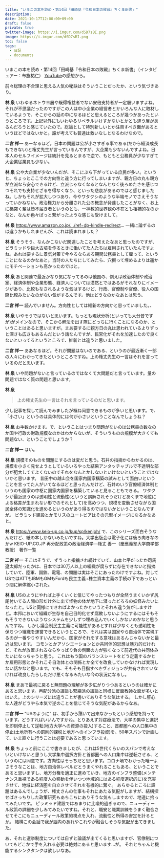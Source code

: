 ```yaml
---
title: "いまこの本を読め・第14回「田崎基『令和日本の敗戦』ちくま新書」"
description: 
date: 2021-10-17T12:00:00+09:00
draft: false
private: true
twitter-image: https://i.imgur.com/dSD7sBI.png
image: https://i.imgur.com/dSD7sBI.png
toc: false
tags:
  - 日記
  - documents
---
```


いまこの本を読め・第14回「田崎基『令和日本の敗戦』ちくま新書」（インタビュアー：布施祐仁） [YouTube](https://www.youtube.com/watch?v=riSssEy6Aw8)の感想から。

前々総理の不合理と思える人気の秘訣はそういうことだったか、という気づきあり。

__林 泉__
いわゆるネトウヨ層や既得権益者でない安倍支持者が一定層いますよね。それが不思議だったのですがこの人は中小企業の経営者とかいろんな人に取材しているようで、そこからの話の中になるほどと思えるところが幾つかあったというところです。上記以外にもいわゆるリベラルいけすかないとかとも違う層があるんだろうと感じていたので。総論として特別新しいとか注目すべき面があるというほどではないかと。誰が考えても普通は救いなしとなるわけなので。

__二宮 祥一__
あーなるほど。日本の問題は公が小さすぎる事である(だから経済成長もできない)と権丈先生が言っているんですが、大企業も少ないんですよね。日本人のセルフイメージは統計を見るとまるで逆で、もともと公務員が少なすぎて大企業従業員も少ない。

__林 泉__
公や大企業が少ないんだが、そこにぶら下がっている庶民が多い。というと、ちょっとここでの方向性と違う方に行ってしまいますが、親方日の丸も親方が立派なら安心できるけど、立派じゃなくなるとなんとなく後ろめたさを感じつつそれでも支持せざるを得なくなり、といった悲哀があるのではと感じましたね。しかもそれが拡大しつつあり、今やワタクシのような半端モノでさえそうなっていかねない。政治権力から分離された公の概念が発達したことがなく、お上に楯突く輩は皆不届き者というのとも、一神教的世界観の不在とも相補的なのかなと、なんか色々ぱっと繋がったような感じも受けまして。

__林 泉__
https://www.amazon.co.jp/.../ref=dp-kindle-redirect...
一緒に論ずるのは違うかもしれませんが、これは読まれました？

__林 泉__
そうそう、なんかこないだ関連したことを考えたなあと思ったのですが、ピラミッドや巨大古墳を作るときに働いてた人たちは雇用されていたんですよね。あれは要するに景気対策で今やるならある期間公務員として雇って、ということになるのかなあと。当時の人たちにしてみたら、穴掘って埋めるよりは遥かにモチベーションも高かったのではと。

__林 泉__
あと関連で最近かなり気になってるのは他国の、例えば政治体制や政治家、経済体制や企業形態、経済人については漠然とではあるがそれなりにイメージがあり、比較もなされるような気はするけど、行政、官僚制や官僚、役人の国際比較みたいなのがない気がするんです。他はどうなのかなあとは思う。

__二宮 祥一__
読んでいません。方向性としては維新の方向かと思っていました。、

__林 泉__
いやそうではないと思います。もっとも現状分析(といっても大分昔ですが)がメインなので、そこから解法を出す際にどっちに行くことになるのか、ということはあると思いますが。まあ要するに親方日の丸は思われているよりずっと深さも広さもあるんだという話なんですが、民営化がそれを加速したので良くないといってるというところで、維新とは違うと思いました。

__二宮 祥一__
ああなるほど。それが問題はないのである、というのが最近漸く一部の人々にわかってきたというところですね。上の権丈先生の一言はそれを言っているのだと思います。

__林 泉__
いや問題がないと言っているのではなくて大問題だと言っています。量の問題ではなく質の問題と思います。

__林 泉__
>上の権丈先生の一言はそれを言っているのだと思います。

少し記事を探して読んでみましたが概ね同意できるものが多いと思います。で、「小さい」というのは具体的には何が小さいということなんでしょうね？

__林 泉__
お手数かけます。で、ということはつまり問題がないのは公務員の数なのか国や行政の財政規模なのかはわからないが、そういうものの規模が大きくても問題ない、ということでしょうか？

__二宮 祥一__
はい。

__林 泉__
規模そのものを問題にするのは変だと思う。石井の指摘からわかるのは、規模を小さく見せようとしていろいろやった結果アンタッチャブルで不透明な部分が肥大しててよくないのでそれをなんとかしないといけないということではないかと思います。
昔田中の越山会を国家内国家構築の試みとして面白いということを言ってた人がいてなるほどと思ったんだけど、石井のいう官僚経済体制というのも国家の中枢に国家内国家を構築していると見ることもできる。
ワタクシが最近思うのは透明性と流動性(というと誤解されそうだけどあくまで地位による格差が生まれない形でのそれとして)を高めつつ、規模を変動させながら国民全体の知識化を進めるというのがあり得るのではないかということなんですが。
ピラミッド建設とかモリスのユートピアはその元型イメージになるかなあと。

__林 泉__
https://www.keio-up.co.jp/kup/sp/kenjoh/
で、このシリーズ面白そうなんだけど、紙の本しかないみたいですね。大学出版会は電子化には後ろ向きなのかw
KEIO-UP.CO.JP
再分配政策の政治経済学―権丈 善一（慶應義塾大学商学部教授） 著作一覧


__二宮 祥一__
そこはそうで、ずうっと指摘され続けていて、山本七平だったか司馬遼太郎だったかは、日本では30万人以上の組織が腐らずに存在できないと指摘していて、陸軍、国鉄、電電、の問題は実はそこにあったわけですよね。対してUSではATTもIBMもGMもFordも民主主義+株主資本主義の手続の下であっという間に解体縮小された。

__林 泉__
USのようにやれば上手くいくと信じてやったつもりが全然うまくいかず尻尾付いてる人間の形だけ外に出て怪物の体が地下に潜ったどろろの妖怪みたいになったと。USと同様にできればよかったかというとそれも違う気がしますけど。本邦において組織が生存を自己目的化せず腐敗しないようにするにはそもそもそうできないようなシステムを少しずつ埋め込んでいくしかないのかなと思うんですね。
しかし議会制民主主義に可能性があるとすれば少なくとも透明性を保ちつつ組織を運営できるというところで、それは実は国家やら自治体で実現するのが一番やりやすいんだから、国家がそれをする意味はあるんじゃないかと最近は思います。
コモンとかアソシエーションとか共同体的思想は魅力的だけれど、それが放置されるならやっぱり負の側面の方が強くなって前近代の共同体みたいになっちゃうと思う。
これはもう国のバランスシートをどう定義するかとか雇用形態とかそれこそ自治体との関係とか全てを改良していかなければ実現しない話かなと思います。でも、そもそも目指すべきヴィジョンが共有されていなければ改良したらしただけ悪くなるみたいな今の状況になるし。

__林 泉__
まあで最初に戻ると無問題の理解が多少広がりつつあるというのは確かにあると思います。再配分派の議論も緊縮派の議論と同様に反面教師な面が多いとはいえ。上のシリーズには違うことが書いてありそうな気はする。
しかし肝心な人達がどうやら本気で逆のことを信じてそうな気配があるからなあ。

__二宮 祥一__
"USのように" は、初手から躓いて出来なかったという感想を持っています。どうすればいいんですかね。とりあえず対症療法で、大学の集中と選択を即刻停止して逆転(地方大学への資源の投入)すること、首都圏への人口集中の停止(土地所有への罰則的課税と地方へのインフラ投資)を、50年スパンで計画して、いま直ぐに行うことは必要であると思っています。

__林 泉__
ちょっと前にここで書きましたが、これは5世代くらいのスパンで考えないといけないと思うし大学集中選択方針と首都圏への人口集中は逆転させる、というのには同意です。方向性はそっちだと思います。コロナ堝でわかった唯一よさそうなことは、地方自治体レベルだとうまくやれることもある、ということであると思いますし、地方分権を適正に進めていき、地方のインフラ整備(メンテナンス重視である程度人の移動を伴いつつ地域的にはある程度選択的に)を充実させて、地域に経済圏を自立させてそれを有機的に繋ぐ。
あらゆるところに課題はあるんでしょうが、権丈さんの仕事もそれにあたる気配がしますが、結構探せばきっちりした政策研究もあちこちにありそうな気もしますので、地道に拾ってみたいです。
ピラミッド建設ではあまりに比喩的過ぎるので、ニューディール政策の詳細を少しみてみたいですね。それと、職安と職業訓練をうまく融合させてそこにもニューディール政策的視点を入れ、流動性と所得の安定を計るとか。
結構この会話で我が脳内のあれやこれやが融合しそうな気配が出てきました。

あ、それと選挙制度については自ずと論議が出てくると思いますが、官僚制についてもどこかで手を入れる必要は絶対にあると思います…が。
それとちゃんと機能するシンクタンクは欲しいなあ。
